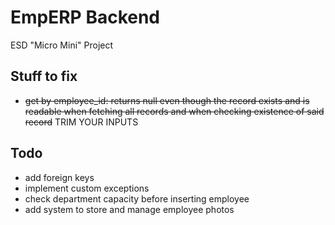 # EmpERP Backend 
ESD "Micro Mini" Project

## Stuff to fix
- ~~get by employee_id: returns null even though the record exists and is readable when fetching all records and when 
    checking existence of said record~~ TRIM YOUR INPUTS

## Todo  
- add foreign keys
- implement custom exceptions
- check department capacity before inserting employee
- add system to store and manage employee photos
